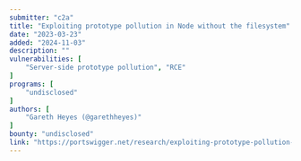 ```yaml
---
submitter: "c2a"
title: "Exploiting prototype pollution in Node without the filesystem"
date: "2023-03-23"
added: "2024-11-03"
description: ""
vulnerabilities: [
    "Server-side prototype pollution", "RCE"
]
programs: [
    "undisclosed"
]
authors: [
    "Gareth Heyes (@garethheyes)"
]
bounty: "undisclosed"
link: "https://portswigger.net/research/exploiting-prototype-pollution-in-node-without-the-filesystem"
---
```




